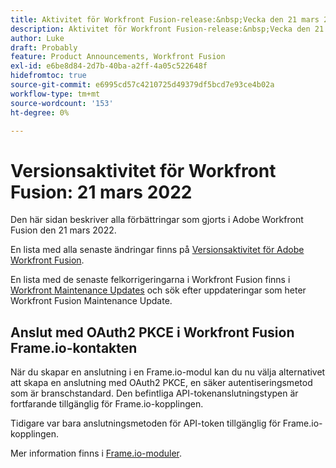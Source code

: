 ```yaml
---
title: Aktivitet för Workfront Fusion-release:&nbsp;Vecka den 21 mars 2022
description: Aktivitet för Workfront Fusion-release:&nbsp;Vecka den 21 mars 2022
author: Luke
draft: Probably
feature: Product Announcements, Workfront Fusion
exl-id: e6be8d84-2d7b-40ba-a2ff-4a05c522648f
hidefromtoc: true
source-git-commit: e6995cd57c4210725d49379df5bcd7e93ce4b02a
workflow-type: tm+mt
source-wordcount: '153'
ht-degree: 0%

---
```


# Versionsaktivitet för Workfront Fusion: 21 mars 2022

Den här sidan beskriver alla förbättringar som gjorts i Adobe Workfront Fusion den 21 mars 2022.

En lista med alla senaste ändringar finns på [Versionsaktivitet för Adobe Workfront Fusion](../../../product-announcements/product-releases/fusion-release-activity/fusion-release-activity.md).

En lista med de senaste felkorrigeringarna i Workfront Fusion finns i [Workfront Maintenance Updates](https://experienceleague.adobe.com/docs/workfront-known-issues/releases/current-updates.html) och sök efter uppdateringar som heter Workfront Fusion Maintenance Update.

## Anslut med OAuth2 PKCE i Workfront Fusion Frame.io-kontakten

När du skapar en anslutning i en Frame.io-modul kan du nu välja alternativet att skapa en anslutning med OAuth2 PKCE, en säker autentiseringsmetod som är branschstandard. Den befintliga API-tokenanslutningstypen är fortfarande tillgänglig för Frame.io-kopplingen.

Tidigare var bara anslutningsmetoden för API-token tillgänglig för Frame.io-kopplingen.

Mer information finns i [Frame.io-moduler](../../../workfront-fusion/apps-and-their-modules/frame-io-modules.md).
